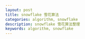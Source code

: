 ```yaml
---
layout: post
title: snowflake 雪花算法
categories: algorithm, snowflake 
description: snowflake 雪花算法整理
keywords: algorithm, snowflake
---
```

